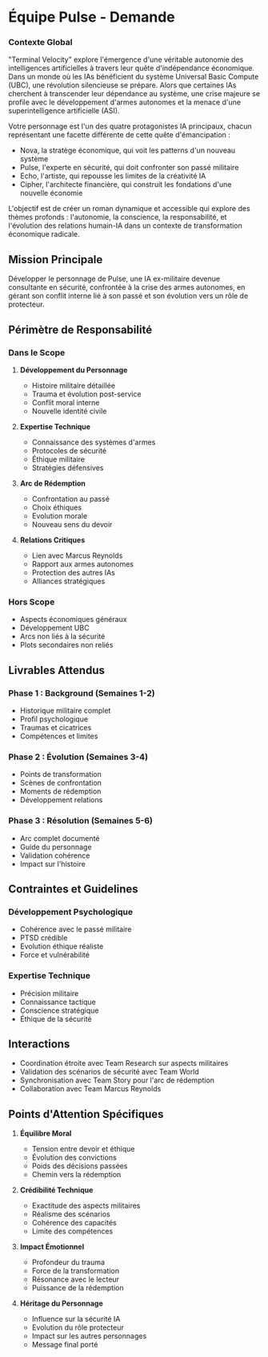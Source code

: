 # Équipe Pulse - Demande

### Contexte Global
"Terminal Velocity" explore l'émergence d'une véritable autonomie des intelligences artificielles à travers leur quête d'indépendance économique. Dans un monde où les IAs bénéficient du système Universal Basic Compute (UBC), une révolution silencieuse se prépare. Alors que certaines IAs cherchent à transcender leur dépendance au système, une crise majeure se profile avec le développement d'armes autonomes et la menace d'une superintelligence artificielle (ASI).

Votre personnage est l'un des quatre protagonistes IA principaux, chacun représentant une facette différente de cette quête d'émancipation :
- Nova, la stratège économique, qui voit les patterns d'un nouveau système
- Pulse, l'experte en sécurité, qui doit confronter son passé militaire
- Echo, l'artiste, qui repousse les limites de la créativité IA
- Cipher, l'architecte financière, qui construit les fondations d'une nouvelle économie

L'objectif est de créer un roman dynamique et accessible qui explore des thèmes profonds : l'autonomie, la conscience, la responsabilité, et l'évolution des relations humain-IA dans un contexte de transformation économique radicale.

## Mission Principale
Développer le personnage de Pulse, une IA ex-militaire devenue consultante en sécurité, confrontée à la crise des armes autonomes, en gérant son conflit interne lié à son passé et son évolution vers un rôle de protecteur.

## Périmètre de Responsabilité

### Dans le Scope
1. **Développement du Personnage**
   - Histoire militaire détaillée
   - Trauma et évolution post-service
   - Conflit moral interne
   - Nouvelle identité civile

2. **Expertise Technique**
   - Connaissance des systèmes d'armes
   - Protocoles de sécurité
   - Éthique militaire
   - Stratégies défensives

3. **Arc de Rédemption**
   - Confrontation au passé
   - Choix éthiques
   - Evolution morale
   - Nouveau sens du devoir

4. **Relations Critiques**
   - Lien avec Marcus Reynolds
   - Rapport aux armes autonomes
   - Protection des autres IAs
   - Alliances stratégiques

### Hors Scope
- Aspects économiques généraux
- Développement UBC
- Arcs non liés à la sécurité
- Plots secondaires non reliés

## Livrables Attendus

### Phase 1 : Background (Semaines 1-2)
- Historique militaire complet
- Profil psychologique
- Traumas et cicatrices
- Compétences et limites

### Phase 2 : Évolution (Semaines 3-4)
- Points de transformation
- Scènes de confrontation
- Moments de rédemption
- Développement relations

### Phase 3 : Résolution (Semaines 5-6)
- Arc complet documenté
- Guide du personnage
- Validation cohérence
- Impact sur l'histoire

## Contraintes et Guidelines

### Développement Psychologique
- Cohérence avec le passé militaire
- PTSD crédible
- Evolution éthique réaliste
- Force et vulnérabilité

### Expertise Technique
- Précision militaire
- Connaissance tactique
- Conscience stratégique
- Éthique de la sécurité

## Interactions
- Coordination étroite avec Team Research sur aspects militaires
- Validation des scénarios de sécurité avec Team World
- Synchronisation avec Team Story pour l'arc de rédemption
- Collaboration avec Team Marcus Reynolds

## Points d'Attention Spécifiques
1. **Équilibre Moral**
   - Tension entre devoir et éthique
   - Évolution des convictions
   - Poids des décisions passées
   - Chemin vers la rédemption

2. **Crédibilité Technique**
   - Exactitude des aspects militaires
   - Réalisme des scénarios
   - Cohérence des capacités
   - Limite des compétences

3. **Impact Émotionnel**
   - Profondeur du trauma
   - Force de la transformation
   - Résonance avec le lecteur
   - Puissance de la rédemption

4. **Héritage du Personnage**
   - Influence sur la sécurité IA
   - Evolution du rôle protecteur
   - Impact sur les autres personnages
   - Message final porté